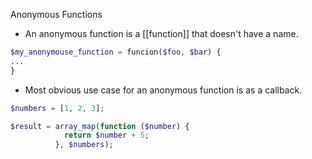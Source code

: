 Anonymous Functions

* An anonymous function is a [[function]] that doesn't have a name.
```php
$my_anonymouse_function = funcion($foo, $bar) {
...
}
```

* Most obvious use case for an anonymous function is as a callback.
```php
$numbers = [1, 2, 3];

$result = array_map(function ($number) {
			return $number + 5;
		  }, $numbers);
```
